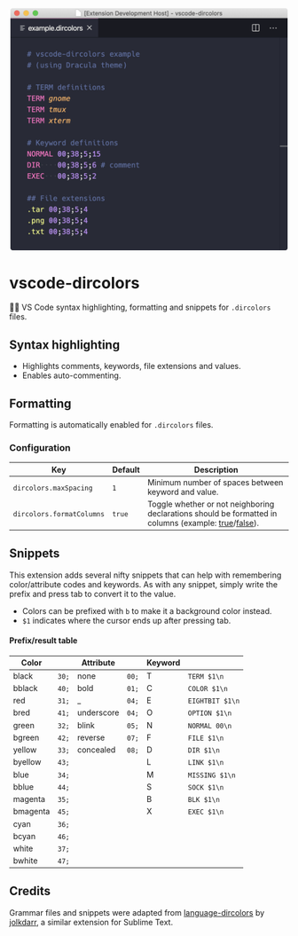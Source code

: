 <p align="center">
  <img width="500" src="images/dircolors-syntax-example.png">
</p>

# vscode-dircolors

📁🌈 VS Code syntax highlighting, formatting and snippets for `.dircolors` files.

## Syntax highlighting

- Highlights comments, keywords, file extensions and values.
- Enables auto-commenting.

## Formatting

Formatting is automatically enabled for `.dircolors` files.

### Configuration

| Key                       | Default | Description                                                                                                                                                                     |
| ------------------------- | ------- | ------------------------------------------------------------------------------------------------------------------------------------------------------------------------------- |
| `dircolors.maxSpacing`    | `1`     | Minimum number of spaces between keyword and value.                                                                                                                             |
| `dircolors.formatColumns` | `true`  | Toggle whether or not neighboring declarations should be formatted in columns (example: [true](images/column-format-enabled.png)/[false](images/column-format-disabled.png)). |

## Snippets

This extension adds several nifty snippets that can help with remembering color/attribute codes and
keywords. As with any snippet, simply write the prefix and press tab to convert it to the value.

- Colors can be prefixed with `b` to make it a background color instead.
- `$1` indicates where the cursor ends up after pressing tab.

#### Prefix/result table

| Color    |       | Attribute  |       | Keyword |                 |
| -------- | ----- | ---------- | ----- | ------- | --------------- |
| black    | `30;` | none       | `00;` | T       | `TERM $1\n`     |
| bblack   | `40;` | bold       | `01;` | C       | `COLOR $1\n`    |
| red      | `31;` | \_         | `04;` | E       | `EIGHTBIT $1\n` |
| bred     | `41;` | underscore | `04;` | O       | `OPTION $1\n`   |
| green    | `32;` | blink      | `05;` | N       | `NORMAL 00\n`   |
| bgreen   | `42;` | reverse    | `07;` | F       | `FILE $1\n`     |
| yellow   | `33;` | concealed  | `08;` | D       | `DIR $1\n`      |
| byellow  | `43;` |            |       | L       | `LINK $1\n`     |
| blue     | `34;` |            |       | M       | `MISSING $1\n`  |
| bblue    | `44;` |            |       | S       | `SOCK $1\n`     |
| magenta  | `35;` |            |       | B       | `BLK $1\n`      |
| bmagenta | `45;` |            |       | X       | `EXEC $1\n`     |
| cyan     | `36;` |            |       |         |                 |
| bcyan    | `46;` |            |       |         |                 |
| white    | `37;` |            |       |         |                 |
| bwhite   | `47;` |            |       |         |                 |

## Credits

Grammar files and snippets were adapted from
[language-dircolors](https://github.com/jolkdarr/language-dircolors) by
[jolkdarr](https://github.com/jolkdarr), a similar extension for Sublime Text.

